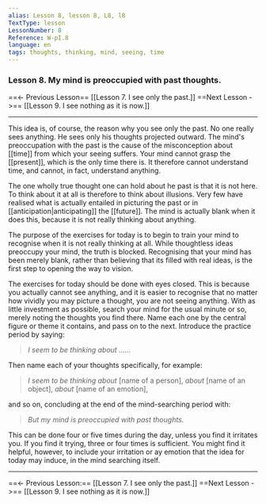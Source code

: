 ```yaml
---
alias: Lesson 8, lesson 8, L8, l8
TextType: lesson
LessonNumber: 8
Reference: W-pI.8
language: en
tags: thoughts, thinking, mind, seeing, time
---
```


### Lesson 8. My mind is preoccupied with past thoughts.


==<- Previous Lesson== [[Lesson 7. I see only the past.]]
==Next Lesson ->== [[Lesson 9. I see nothing as it is now.]]
***

This idea is, of course, the reason why you see only the past. No one really sees anything. He sees only his thoughts projected outward. The mind's preoccupation with the past is the cause of the misconception about [[time]] from which your seeing suffers. Your mind cannot grasp the [[present]], which is the only time there is. It therefore cannot understand time, and cannot, in fact, understand anything.

The one wholly true thought one can hold about he past is that it is not here. To think about it at all is therefore to think about illusions. Very few have realised what is actually entailed in picturing the past or in [[anticipation|anticipating]] the [[future]]. The mind is actually blank when it does this, because it is not really thinking about anything.

The purpose of the exercises for today is to begin to train your mind to recognise when it is not really thinking at all. While thoughtless ideas preoccupy your mind, the truth is blocked. Recognising that your mind has been merely blank, rather than believing that its filled with real ideas, is the first step to opening the way to vision.

The exercises for today should be done with eyes closed. This is because you actually cannot see anything, and it is easier to recognise that no matter how vividly you may picture a thought, you are not seeing anything. With as little investment as possible, search your mind for the usual minute or so, merely noting the thoughts you find there. Name each one by the central figure or theme it contains, and pass on to the next. Introduce the practice period by saying:

>_I seem to be thinking about ......_

Then name each of your thoughts specifically, for example:

>_I seem to be thinking about_ [name of a person], _about_ [name of an object], _about_ [name of an emotion], 

and so on, concluding at the end of the mind-searching period with:

>_But my mind is preoccupied with past thoughts._

This can be done four or five times during the day, unless you find it irritates you. If you find it trying, three or four times is sufficient. You might find it helpful, however, to include your irritation or ay emotion that the idea for today may induce, in the mind searching itself.
***

==<- Previous Lesson:== [[Lesson 7. I see only the past.]]
==Next Lesson ->== [[Lesson 9. I see nothing as it is now.]]

